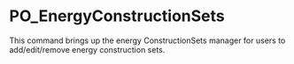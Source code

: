 # PO_EnergyConstructionSets

This command brings up the energy ConstructionSets manager for users to add/edit/remove energy construction sets.

